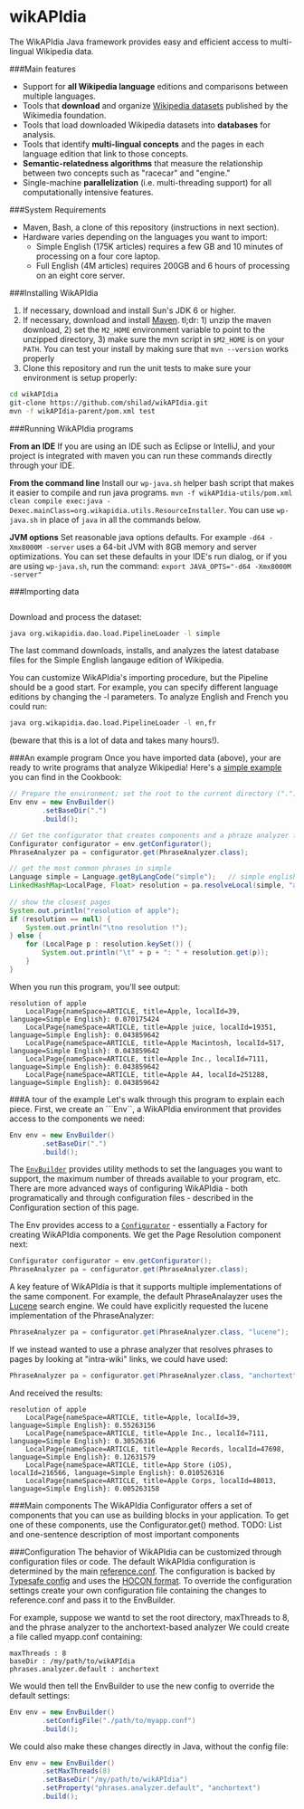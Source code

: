 wikAPIdia
=====
The WikAPIdia Java framework provides easy and efficient access to multi-lingual Wikipedia data.

###Main features
* Support for **all Wikipedia language** editions and comparisons between multiple languages.
* Tools that **download** and organize [Wikipedia datasets](http://en.wikipedia.org/wiki/Wikipedia:Database_download) published by the Wikimedia foundation.
* Tools that load downloaded Wikipedia datasets into **databases** for analysis.
* Tools that identify **multi-lingual concepts** and the pages in each language edition that link to those concepts.
* **Semantic-relatedness algorithms** that measure the relationship between two concepts such as "racecar" and "engine."
* Single-machine **parallelization** (i.e. multi-threading support) for all computationally intensive features.

###System Requirements
* Maven, Bash, a clone of this repository (instructions in next section).
* Hardware varies depending on the languages you want to import:
  * Simple English (175K articles) requires a few GB and 10 minutes of processing on a four core laptop.
  * Full English (4M articles) requires 200GB and 6 hours of processing on an eight core server.

###Installing WikAPIdia

1. If necessary, download and install Sun's JDK 6 or higher.
2. If necessary, download and install [Maven](http://maven.apache.org/download.cgi). tl;dr: 1) unzip the maven download, 2) set the `M2_HOME` environment variable to point to the unzipped directory, 3) make sure the mvn script in `$M2_HOME` is on your `PATH`. You can test your install by making sure that `mvn --version` works properly
3. Clone this repository and run the unit tests to make sure your environment is setup properly:

```bash
cd wikAPIdia
git-clone https://github.com/shilad/wikAPIdia.git
mvn -f wikAPIdia-parent/pom.xml test
```

###Running WikAPIdia programs

**From an IDE** If you are using an IDE such as Eclipse or IntelliJ, and your project is integrated with maven you can run these commands directly through your IDE.


**From the command line** Install our `wp-java.sh` helper bash script that makes it easier to compile and run java programs. `mvn -f wikAPIdia-utils/pom.xml clean compile exec:java -Dexec.mainClass=org.wikapidia.utils.ResourceInstaller`. You can use `wp-java.sh` in place of `java` in all the commands below.

**JVM options** Set reasonable java options defaults. For example `-d64 -Xmx8000M -server` uses a 64-bit JVM with 8GB memory and server optimizations. You can set these defaults in your IDE's run dialog, or if you are using `wp-java.sh`, run the command: `export JAVA_OPTS="-d64 -Xmx8000M -server"`

###Importing data


```bash

```

Download and process the dataset:

```bash
java org.wikapidia.dao.load.PipelineLoader -l simple
```


The last command downloads, installs, and analyzes the latest database files for the Simple English langauge edition of Wikipedia. 

You can customize WikAPIdia's importing procedure, but the Pipeline should be a good start. For example, you can specify different language editions by changing the -l parameters. To analyze English and French you could run: 

```bash
java org.wikapidia.dao.load.PipelineLoader -l en,fr
``` 
(beware that this is a lot of data and takes many hours!).


###An example program
Once you have imported data (above), your are ready to write programs that analyze Wikipedia!
Here's a [simple example](https://github.com/shilad/wikAPIdia/blob/master/wikAPIdia-cookbook/src/main/java/org/wikapidia/phrases/cookbook/ResolveExample.java) you can find in the Cookbook:

```java
// Prepare the environment; set the root to the current directory (".").
Env env = new EnvBuilder()
        .setBaseDir(".")
        .build();

// Get the configurator that creates components and a phraze analyzer from it 
Configurator configurator = env.getConfigurator();
PhraseAnalyzer pa = configurator.get(PhraseAnalyzer.class);

// get the most common phrases in simple  
Language simple = Language.getByLangCode("simple");   // simple english 
LinkedHashMap<LocalPage, Float> resolution = pa.resolveLocal(simple, "apple", 5);
        
// show the closest pages
System.out.println("resolution of apple");
if (resolution == null) { 
    System.out.println("\tno resolution !");
} else {
    for (LocalPage p : resolution.keySet()) {
        System.out.println("\t" + p + ": " + resolution.get(p));
    }       
} 
```

When you run this program, you'll see output:

```text
resolution of apple
	LocalPage{nameSpace=ARTICLE, title=Apple, localId=39, language=Simple English}: 0.070175424
	LocalPage{nameSpace=ARTICLE, title=Apple juice, localId=19351, language=Simple English}: 0.043859642
	LocalPage{nameSpace=ARTICLE, title=Apple Macintosh, localId=517, language=Simple English}: 0.043859642
	LocalPage{nameSpace=ARTICLE, title=Apple Inc., localId=7111, language=Simple English}: 0.043859642
	LocalPage{nameSpace=ARTICLE, title=Apple A4, localId=251288, language=Simple English}: 0.043859642
```

###A tour of the example
Let's walk through this program to explain each piece. 
First, we create an ```Env``, a WikAPIdia environment that provides access to the components we need:
```java
Env env = new EnvBuilder()
        .setBaseDir(".")
        .build();
```
The [```EnvBuilder```](wikAPIdia-core/src/main/java/org/wikapidia/core/cmd/EnvBuilder.java) 
provides utility methods to set the languages you want to support, the maximum number of threads available to your program, etc.
There are more advanced ways of configuring WikAPIdia - both programatically and through configuration files - described in the Configuration section of this page.

The Env provides access to a 
[```Configurator```](wikAPIdia-utils/src/main/java/org/wikapidia/conf/Configurator.java) -
essentially a Factory for creating WikAPIdia components. We get the Page Resolution component next:
```java
Configurator configurator = env.getConfigurator();
PhraseAnalyzer pa = configurator.get(PhraseAnalyzer.class);
```

A key feature of WikAPIdia is that it supports multiple implementations of the same component. 
For example, the default PhraseAnalayzer uses the [Lucene](http://lucene.apache.org/) search engine. 
We could have explicitly requested the lucene implementation of the PhraseAnalyzer:
```java
PhraseAnalyzer pa = configurator.get(PhraseAnalyzer.class, "lucene");
```
If we instead wanted to use a phrase analyzer that resolves phrases to pages by looking at "intra-wiki" links, we could have used:
```java
PhraseAnalyzer pa = configurator.get(PhraseAnalyzer.class, "anchortext");
```
And received the results:
```text
resolution of apple
	LocalPage{nameSpace=ARTICLE, title=Apple, localId=39, language=Simple English}: 0.55263156
	LocalPage{nameSpace=ARTICLE, title=Apple Inc., localId=7111, language=Simple English}: 0.30526316
	LocalPage{nameSpace=ARTICLE, title=Apple Records, localId=47698, language=Simple English}: 0.12631579
	LocalPage{nameSpace=ARTICLE, title=App Store (iOS), localId=216566, language=Simple English}: 0.010526316
	LocalPage{nameSpace=ARTICLE, title=Apple Corps, localId=48013, language=Simple English}: 0.005263158
```

###Main components
The WikAPIdia Configurator offers a set of components that you can use as building blocks in your application.
To get one of these components, use the Configurator.get() method.
TODO: List and one-sentence description of most important components

###Configuration
The behavior of WikAPIdia can be customized through configuration files or code.
The default WikAPIdia configuration is determined by the main [reference.conf](wikAPIdia-core/src/main/resources/reference.conf).
The configuration is backed by [Typesafe config](https://github.com/typesafehub/config) and uses the [HOCON format](https://github.com/typesafehub/config/blob/master/HOCON.md).
To override the configuration settings create your own configuration file containing the changes to reference.conf and pass it to the EnvBuilder.

For example, suppose we wantd to set the root directory, maxThreads to 8, and the phrase analyzer to the anchortext-based analyzer
We could create a file called myapp.conf containing:
```text
maxThreads : 8
baseDir : /my/path/to/wikAPIdia
phrases.analyzer.default : anchortext
```
We would then tell the EnvBuilder to use the new config to override the default settings:
```java
Env env = new EnvBuilder()
        .setConfigFile("./path/to/myapp.conf")
        .build();
```
We could also make these changes directly in Java, without the config file:
```java
Env env = new EnvBuilder()
        .setMaxThreads(8)
        .setBaseDir("/my/path/to/wikAPIdia")
        .setProperty("phrases.analyzer.default", "anchortext")
        .build();
```
